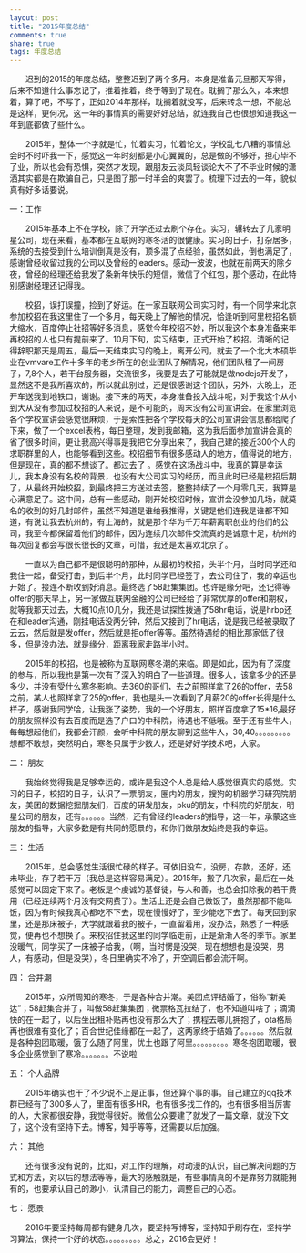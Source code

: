 ```yaml
---
layout: post
title: "2015年度总结"
comments: true
share: true
tags: 年度总结
---
```


　　迟到的2015的年度总结，整整迟到了两个多月。本身是准备元旦那天写得，后来不知道什么事忘记了，推着推着，终于等到了现在。耽搁了那么久，本来想着，算了吧，不写了，正如2014年那样，耽搁着就没写，后来转念一想，不能总是这样，更何况，这一年的事情真的需要好好总结，就连我自己也很想知道我这一年到底都做了些什么。

　　2015年，整体一个字就是忙，忙着实习，忙着论文，学校乱七八糟的事情总会时不时吓我一下，感觉这一年时刻都是小心翼翼的，总是做的不够好，担心毕不了业，所以也会有恐惧，突然才发现，跟朋友云淡风轻谈论大不了不毕业时候的潇洒其实都是在欺骗自己，只是图了那一时半会的爽罢了。梳理下过去的一年，貌似真有好多话要说。

一：工作

 　　2015年基本上不在学校，除了开学还过去刷个存在。实习，辗转去了几家明星公司，现在来看，基本都在互联网的寒冬活的很健康。实习的日子，打杂居多，系统的去接受到什么培训倒真是没有，顶多混了点经验，虽然如此，倒也满足了，感谢曾经收留过我的公司以及曾经的leaders。感动一波波，也就在前两天的除夕夜，曾经的经理还给我发了条新年快乐的短信，微信了个红包，那个感动，在此特别感谢经理还记得我。

　　校招，误打误撞，捡到了好运。在一家互联网公司实习时，有一个同学来北京参加校招在我这里住了一个多月，每天晚上了解他的情况，恰逢听到阿里校招名额大缩水，百度停止社招等好多消息，感觉今年校招不妙，所以我这个本身准备来年再校招的人也只有提前来了。10月下旬，实习结束，正式开始了校招。清晰的记得辞职那天是周五，最后一天结束实习的晚上，离开公司，就去了一个北大本硕毕业在vmvare工作十多年的老乡所在的创业团队了解情况，他们团队租了一间房子，7,8个人，若干台服务器，交流很多，我要是去了可能就是做nodejs开发了，显然这不是我所喜欢的，所以就此别过，还是很感谢这个团队，另外，大晚上，还开车送我到地铁口，谢谢。接下来的两天，本身准备投入战斗呢，对于我这个从小到大从没有参加过校招的人来说，是不可能的，周末没有公司宣讲会。在家里浏览各个学校宣讲会感觉很麻烦，于是索性把各个学校每天的公司宣讲会信息都给爬了下来，做了一个excel表格，每日整理，发到我邮箱，这为我后面参加宣讲会真的省了很多时间，更让我高兴得事是我把它分享出来了，我自己建的接近300个人的求职群里的人，也能够看到这些。校招细节有很多感动人的地方，值得说的地方，但是现在，真的都不想谈了。都过去了 。感觉在这场战斗中，我真的算是幸运儿，我本身没有名校的背景，也没有大公司实习的经历，而且此时已经是校招后期了，从最终开始校招，到最终把三方送过去签，整整持续了一个月零几天，我算是心满意足了。这中间，总有一些感动，刚开始校招时候，宣讲会没参加几场，就莫名的收到的好几封邮件，虽然不知道是谁给我推得，关键是他们连我是谁都不知道，有说让我去杭州的，有上海的，就是那个华为千万年薪离职创业的他们的公司，我至今都保留着他们的邮件，因为连续几次邮件交流真的是诚意十足，杭州的每次回复都会写很长很长的文章，可惜，我还是太喜欢北京了。

　　一直以为自己都不是很聪明的那种，从最初的校招，头半个月，当时同学还和我住一起，备受打击，到后半个月，此时同学已经签了，去公司住了，我的幸运也开始了。接连不断收到好消息。最终选了58赶集集团。也许是缘分吧，还记得等offer的那天早上，另一家做互联网金融的公司已经给了非常优厚的offer和期权，就等我那天过去，大概10点10几分，我还是试探性拨通了58hr电话，说是hrbp还在和leader沟通，刚挂电话没两分钟，然后又接到了hr电话，说是我已经被录取了云云，然后就是发offer，然后就是拒offer等等。虽然待遇给的相比那家低了很多，但是没办法，就是缘分，距离我家走路半小时。

　　2015年的校招，也是被称为互联网寒冬潮的来临。即是如此，因为有了深度的参与，所以我也是第一次有了深入的明白了一些道理。很多人，该拿多少的还是多少，并没有受什么寒冬影响。去360的哥们，去之前照样拿了26的offer，去58之前，某人也照样拿了25的offer，我也是头一次看到了月薪20的offer长得是什么样子，感谢我同学哈，让我涨了姿势，我的一个好朋友，照样百度拿了15*16,最好的朋友照样没有去百度而是选了户口的中科院，待遇也不低哦。至于还有些牛人，每每想起他们，我都会汗颜，会听中科院的朋友聊到这些牛人，30,40。。。。。。。。。想都不敢想，突然明白，寒冬只属于少数人，还是好好学技术吧，大家。

二： 朋友

 　　我始终觉得我是足够幸运的，或许是我这个人总是给人感觉很真实的感觉。实习的日子，校招的日子，认识了一票朋友，圈内的朋友，搜狗的机器学习研究院朋友，美团的数据挖掘朋友们，百度的研发朋友，pku的朋友，中科院的好朋友，明星公司的朋友，还有。。。。。。当然，还有曾经的leaders的指导，这一年，承蒙这些朋友的指导，大家多数是有共同的愿景的，和你们做朋友始终是我的幸运。

三： 生活

 　　2015年，总会感觉生活很忙碌的样子。可依旧没车，没房，存款，还好，还未毕业，存了若干万（我总是这样容易满足）。2015年，搬了几次家，最后在一处感觉可以固定下来了。老板是个虔诚的基督徒，与人和善，也总会扣除我的若干费用（已经连续两个月没有交网费了）。生活上还是会自己做饭了，虽然那都不能叫饭，因为有时候我真心都吃不下去，现在慢慢好了，至少能吃下去了。每天回到家里，还是那床被子，大学就跟着我的被子，一直留着用，没办法，熟悉了一种感觉，便再也不想换了。来校招住我这里的同学临走前，正是渐渐入冬的季节。家里没暖气，同学买了一床被子给我，（啊，当时愣是没哭，现在想想也是没哭，男人，有感动，但是没哭），冬日里确实不冷了，开空调后都会流汗啊。

四： 合并潮

 　　2015年，众所周知的寒冬，于是各种合并潮。美团点评结婚了，俗称“新美达”；58赶集合并了，叫做58赶集集团；微票格瓦拉结了，也不知道叫啥了；滴滴快的在一起了，以后坐出租补贴再也没有那么大了；携程去哪儿拥抱了，ota格局再也很难有变化了；百合世纪佳缘都在一起了，这两家终于结婚了。。。。。。然后就是各种抱团取暖，饿了么随了阿里，优土也跟了阿里。。。。。。。。。寒冬抱团取暖，很多企业感觉到了寒冷。。。。。。。不说啦

五： 个人品牌

 　　2015年确实也干了不少说不上是正事，但还算个事的事。自己建立的qq技术群已经有了300多人了，里面有很多HR，也有很多找工作的，也有很多相当厉害的人，大家都很安静，我觉得很好。微信公众要建了就发了一篇文章，就没下文了，这个没有坚持下去。博客，知乎等等，还需要以后加强。

六： 其他

 　　还有很多没有说的，比如，对工作的理解，对动漫的认识，自己解决问题的方式和方法，对以后的想法等等，最大的感触就是，有些事情真的不是靠努力就能拥有的，也要承认自己的渺小，认清自己的能力，调整自己的心态。

七： 愿景

 　　2016年要坚持每周都有健身几次，要坚持写博客，坚持知乎刷存在，坚持学习算法，保持一个好的状态。。。。。。。。。总之，2016会更好！


